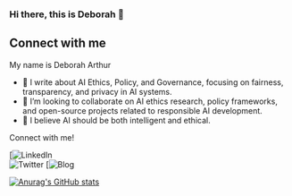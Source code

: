 ### Hi there, this is Deborah 👋

 
## Connect with me

My name is Deborah Arthur

- 🌱 I write about AI Ethics, Policy, and Governance, focusing on fairness, transparency, and privacy in AI systems.
- 👯 I’m looking to collaborate on AI ethics research, policy frameworks, and open-source projects related to responsible AI development.
- 💬 I believe AI should be both intelligent and ethical.


Connect with me!


[![LinkedIn](https://www.linkedin.com/in/deborah-arthur-d/)  
![Twitter](twitter.come/thebbie_arthur)
[![Blog](https://substack.com/@deboraharthur?utm_source=user-menu)





[![Anurag's GitHub stats](https://github-readme-stats.vercel.app/api?username=Thebbie-A)](https://github.com/Thebbie-A/github-readme-stats)




